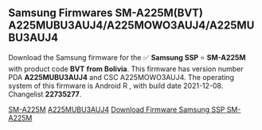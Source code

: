 <h2>Samsung Firmwares SM-A225M(BVT) A225MUBU3AUJ4/A225MOWO3AUJ4/A225MUBU3AUJ4</h2>
Download the Samsung firmware for the ✅ <strong>Samsung SSP </strong> ⭐ <strong>SM-A225M</strong> with product code <strong>BVT</strong> <strong> from Bolivia</strong>. This firmware has version number PDA <strong>A225MUBU3AUJ4</strong> and CSC A225MOWO3AUJ4. The operating system of this firmware is Android R , with build date 2021-12-08. Changelist <strong>22735277</strong>.


[SM-A225M](https://samfirm.shop/samsung/model/SM-A225M)
[A225MUBU3AUJ4](https://samfirm.shop/samsung/pda/A225MUBU3AUJ4)
[Download Firmware Samsung SSP SM-A225M](https://samfirm.shop/samsung/firmware/481092)

